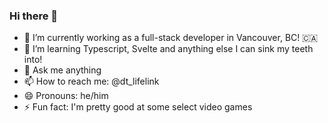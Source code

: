 ### Hi there 👋

- 🔭 I’m currently working as a full-stack developer in Vancouver, BC! 🇨🇦
- 🌱 I’m learning Typescript, Svelte and anything else I can sink my teeth into!
- 💬 Ask me anything
- 📫 How to reach me: @dt_lifelink
- 😄 Pronouns: he/him
- ⚡ Fun fact: I'm pretty good at some select video games

